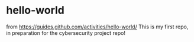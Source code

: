 # hello-world
from https://guides.github.com/activities/hello-world/
This is my first repo, in preparation for the cybersecurity project repo!
